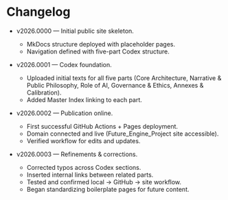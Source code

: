 # Changelog

- v2026.0000 — Initial public site skeleton.
  * MkDocs structure deployed with placeholder pages.
  * Navigation defined with five-part Codex structure.

- v2026.0001 — Codex foundation.
  * Uploaded initial texts for all five parts (Core Architecture, Narrative & Public Philosophy, Role of AI, Governance & Ethics, Annexes & Calibration).
  * Added Master Index linking to each part.

- v2026.0002 — Publication online.
  * First successful GitHub Actions + Pages deployment.
  * Domain connected and live (Future_Engine_Project site accessible).
  * Verified workflow for edits and updates.

- v2026.0003 — Refinements & corrections.
  * Corrected typos across Codex sections.
  * Inserted internal links between related parts.
  * Tested and confirmed local → GitHub → site workflow.
  * Began standardizing boilerplate pages for future content.
